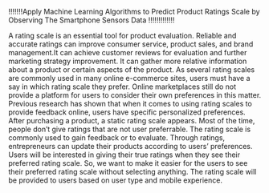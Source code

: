 !!!!!!!Apply Machine Learning Algorithms to Predict Product Ratings Scale by Observing The Smartphone Sensors Data !!!!!!!!!!!!!

A rating scale is an essential tool for product evaluation. Reliable and accurate ratings can improve consumer service, product sales, and brand management.It can achieve customer reviews for evaluation and further marketing strategy improvement.
It can gather more relative information about a product or certain aspects of the product. As several rating scales are commonly used in many online e-commerce sites, users must have a say in which rating scale they prefer. Online marketplaces still do not
provide a platform for users to consider their own preferences in this matter. Previous
research has shown that when it comes to using rating scales to provide feedback online,
users have specific personalized preferences. After purchasing a product, a static rating
scale appears. Most of the time, people don’t give ratings that are not user preferrable.
The rating scale is commonly used to gain feedback or to evaluate. Through ratings,
entrepreneurs can update their products according to users’ preferences. Users will be
interested in giving their true ratings when they see their preferred rating scale. So, we
want to make it easier for the users to see their preferred rating scale without selecting
anything. The rating scale will be provided to users based on user type and mobile
experience.
